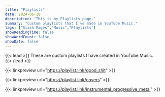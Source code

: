 ```yaml
---
title: "Playlists"
date: 2024-06-18
description: "This is my Playlists page."
summary: "Custom playlists that I've made in YouTube Music."
tags: ["Slash Pages","Music","Playlists"]
showReadingTime: false
showWordCount: false
showDate: false
---
```

{{< lead >}}
These are custom playlists I have created in YouTube Music.
{{< /lead >}}

{{< linkpreview url="https://playlist.link/good_shit" >}}

{{< linkpreview url="https://playlist.link/covers" >}}

{{< linkpreview url="https://playlist.link/instrumental_progressive_metal" >}}